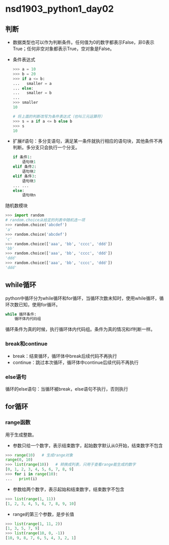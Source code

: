 # nsd1903_python1_day02

## 判断

- 数据类型也可以作为判断条件。任何值为0的数字都表示False，非0表示True；任何非空对象都表示True，空对象是False。

- 条件表达式

  ```python
  >>> a = 10
  >>> b = 20
  >>> if a <= b:
  ...   smaller = a
  ... else:
  ...   smaller = b
  ... 
  >>> smaller
  10
  
  # 将上面的判断改写为条件表达式（也叫三元运算符）
  >>> s = a if a <= b else b
  >>> s
  10
  ```

- 扩展if语句：多分支语句，满足某一条件就执行相应的语句块，其他条件不再判断。多分支只会执行一个分支。

  ```python
  if 条件1:
      语句块1
  elif 条件2:
      语句块2
  elif 条件3:
      语句块3
  ... ...
  else:
      语句块n
  ```

随机数模块

```python
>>> import random
# random.choice从给定的列表中随机选一项
>>> random.choice('abcdef')
'a'
>>> random.choice('abcdef')
'c'
>>> random.choice(['aaa', 'bb', 'cccc', 'ddd'])
'bb'
>>> random.choice(['aaa', 'bb', 'cccc', 'ddd'])
'ddd'
>>> random.choice(['aaa', 'bb', 'cccc', 'ddd'])
'ddd'
```

## while循环

python中循环分为while循环和for循环，当循环次数未知时，使用while循环，循环次数已知，使用for循环。

```python
while 循环条件:
    循环体内代码组
```

循环条件为真的时候，执行循环体内代码组。条件为真的情况和if判断一样。

### break和continue

- break：结束循环，循环体中break后续代码不再执行
- continue：跳过本次循环，循环体中continue后续代码不再执行

### else语句

循环的else语句：当循环被break，else语句不执行，否则执行



## for循环

### range函数

用于生成整数。

- 参数只给一个数字，表示结束数字，起始数字默认从0开始，结束数字不包含 

```python
>>> range(10)   # 生成range对象
range(0, 10)
>>> list(range(10))   # 转换成列表，只用于查看range能生成的数字
[0, 1, 2, 3, 4, 5, 6, 7, 8, 9]
>>> for i in range(10):
...   print(i)
```

- 参数给两个数字，表示起始和结束数字，结束数字不包含 

```python
>>> list(range(1, 11))
[1, 2, 3, 4, 5, 6, 7, 8, 9, 10]
```

- range的第三个参数，是步长值

```python
>>> list(range(1, 11, 2))
[1, 3, 5, 7, 9]
>>> list(range(10, 0, -1))
[10, 9, 8, 7, 6, 5, 4, 3, 2, 1]
```







